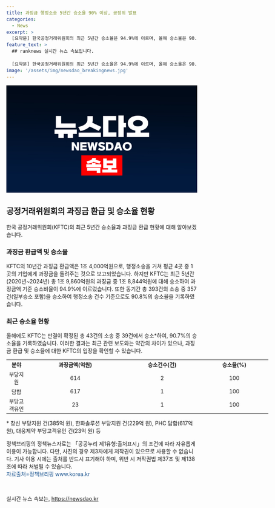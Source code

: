 ```yaml
---
title: 과징금 행정소송 5년간 승소율 90% 이상, 공정위 발표
categories:
  - News
excerpt: >
  [요약문] 한국공정거래위원회의 최근 5년간 승소율은 94.9%에 이르며, 올해 승소율은 90.7%로 관련 기사와는 다소 차이가 있다. 10년간 과징금 환급액은 1조 4,000억원이며, 행정소송에서 4곳 중 1곳의 기업에게 과징금을 돌려주고 있다. 올해 판결이 확정된 43건의 소송 중 39건에서 승소했다. (출처: 정책브리핑 www.korea.kr)
feature_text: >
  ## ranknews 실시간 뉴스 속보입니다.

  [요약문] 한국공정거래위원회의 최근 5년간 승소율은 94.9%에 이르며, 올해 승소율은 90.7%로 관련 기사와는 다소 차이가 있다. 10년간 과징금 환급액은 1조 4,000억원이며, 행정소송에서 4곳 중 1곳의 기업에게 과징금을 돌려주고 있다. 올해 판결이 확정된 43건의 소송 중 39건에서 승소했다. (출처: 정책브리핑 www.korea.kr)
image: '/assets/img/newsdao_breakingnews.jpg'
---
```


<p><img src="/assets/img/newsdao_breakingnews.jpg" alt="ranknews 속보" /></p>

<h2 data-ke-size="size26">공정거래위원회의 과징금 환급 및 승소율 현황</h2>

<p data-ke-size="size16">한국 공정거래위원회(KFTC)의 최근 5년간 승소율과 과징금 환급 현황에 대해 알아보겠습니다.</p>

<h3>과징금 환급액 및 승소율</h3>

<p data-ke-size="size16">KFTC의 10년간 과징금 환급액은 1조 4,000억원으로, 행정소송을 거쳐 평균 4곳 중 1곳의 기업에게 과징금을 돌려주는 것으로 보고되었습니다. 하지만 KFTC는 최근 5년간(2020년~2024년) 총 1조 9,860억원의 과징금 중 1조 8,844억원에 대해 승소하여 과징금액 기준 승소비율이 94.9%에 이르렀습니다. 또한 동기간 총 393건의 소송 중 357건(일부승소 포함)을 승소하여 행정소송 건수 기준으로도 90.8%의 승소율을 기록하였습니다.</p>

<h3>최근 승소율 현황</h3>

<p data-ke-size="size16">올해에도 KFTC는 판결이 확정된 총 43건의 소송 중 39건에서 승소*하여, 90.7%의 승소율을 기록하였습니다. 이러한 결과는 최근 관련 보도와는 약간의 차이가 있으나, 과징금 환급 및 승소율에 대한 KFTC의 입장을 확인할 수 있습니다.</p>

<table style="width: 692px;">
<tbody>
<tr>
<td style="text-align: center; height: 17px;"><b>분야</b></td>
<td style="text-align: center; width: 244px; height: 17px;"><b>과징금액(억원)</b></td>
<td style="text-align: center; width: 187px; height: 17px;"><b>승소건수(건)</b></td>
<td style="text-align: center; width: 166px; height: 17px;"><b>승소율(%)</b></td>
</tr>
<tr>
<td style="text-align: center; height: 17px;">부당지원</td>
<td style="text-align: center; width: 244px; height: 17px;">614</td>
<td style="text-align: center; width: 187px; height: 17px;">2</td>
<td style="text-align: center; width: 166px; height: 17px;">100</td>
</tr>
<tr>
<td style="text-align: center; height: 17px;">담합</td>
<td style="text-align: center; width: 244px; height: 17px;">617</td>
<td style="text-align: center; width: 187px; height: 17px;">1</td>
<td style="text-align: center; width: 166px; height: 17px;">100</td>
</tr>
<tr>
<td style="text-align: center; height: 17px;">부당고객유인</td>
<td style="text-align: center; width: 244px; height: 17px;">23</td>
<td style="text-align: center; width: 187px; height: 17px;">1</td>
<td style="text-align: center; width: 166px; height: 17px;">100</td>
</tr>
</tbody>
</table>

<p data-ke-size="size16">* 창신 부당지원 건(385억 원), 한화솔루션 부당지원 건(229억 원), PHC 담합(617억 원), 대웅제약 부당고객유인 건(23억 원) 등</p>

<p data-ke-size="size16">정책브리핑의 정책뉴스자료는 「공공누리 제1유형:출처표시」의 조건에 따라 자유롭게 이용이 가능합니다. 다만, 사진의 경우 제3자에게 저작권이 있으므로 사용할 수 없습니다. 기사 이용 시에는 출처를 반드시 표기해야 하며, 위반 시 저작권법 제37조 및 제138조에 따라 처벌될 수 있습니다. <br /><span style="color: #1a5490;">자료출처=정책브리핑 www.korea.kr</span></p>

<p data-ke-size="size16">&nbsp;</p>
실시간 뉴스 속보는, <a href="https://newsdao.kr" rel="dofollow">https://newsdao.kr</a>


